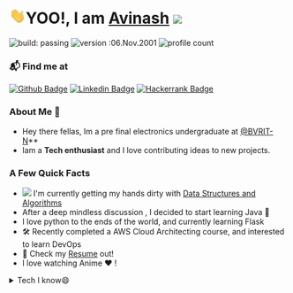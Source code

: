<h1> <img src="https://raw.githubusercontent.com/ABSphreak/ABSphreak/master/gifs/Hi.gif" width="30px">YOO!, I am <a href="https://github.com/burpcat">Avinash</a> <img src="https://emojis.slackmojis.com/emojis/images/1531849430/4246/blob-sunglasses.gif?1531849430" width="30px"></h1>
</h1>

![build: passing](https://img.shields.io/badge/build-passing-success)
![version :06.Nov.2001](https://img.shields.io/badge/version-08.Oct.2021-informational)
![profile count](https://komarev.com/ghpvc/?username=burpcat&color=blue)

### 📬 Find me at
[![Github Badge](http://img.shields.io/badge/-Github-black?style=flat-square&logo=github&link=https://github.com/burpcat/)](https://github.com/Defcon27/) 
[![Linkedin Badge](https://img.shields.io/badge/-LinkedIn-blue?style=flat-square&logo=Linkedin&logoColor=white&link=https://www.linkedin.com/in/avinasharutla/)](https://www.linkedin.com/in/avinasharutla)
[![Hackerrank Badge](https://img.shields.io/badge/-Hackerrank-2EC866?style=flat-square&logo=HackerRank&logoColor=white&link=https://www.hackerrank.com/burpcat)](https://www.hackerrank.com/burpcat)

### About Me 🚀
- Hey there fellas, Im a pre final electronics undergraduate at [@BVRIT-N](https://www.bvrit.ac.in)**</br>
- Iam a **Tech enthusiast** and I love contributing ideas to new projects. <br>

### A Few Quick Facts

- <img src="https://media.giphy.com/media/WUlplcMpOCEmTGBtBW/giphy.gif" width="30">  I'm currently getting my hands dirty with [Data Structures and Algorithms](https://github.com/burpcat/APT)
- After a deep mindless discussion , I decided to start learning Java 🤪
- I love python to the ends of the world, and currently learning Flask
- 🛠 Recently completed a AWS Cloud Architecting course, and interested to learn DevOps
- 🚀 Check my [Resume](https://github.com/burpcat/burpcat/blob/main/Avinash_Reddy.pdf) out!
- I love watching Anime ❤️ !

<details>
    <summary>Tech I know😄</summary>
        <code><img height="30" src="https://avatars0.githubusercontent.com/u/1525981?s=200&v=4"></code>
        <code><img height="30" src="https://raw.githubusercontent.com/github/explore/80688e429a7d4ef2fca1e82350fe8e3517d3494d/topics/cpp/cpp.png"></code>

</details>
